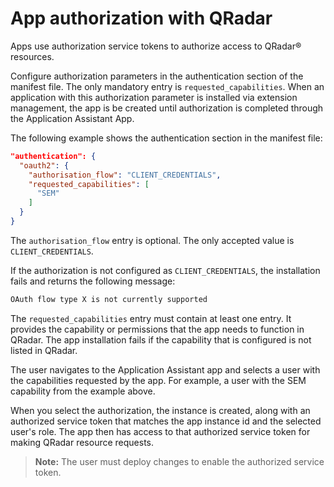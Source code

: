 # App authorization with QRadar

Apps use authorization service tokens to authorize access to QRadar® resources.

Configure authorization parameters in the authentication section of the manifest file. The only mandatory entry is `requested_capabilities`. When an application with this authorization parameter is installed via extension
management, the app is be created until authorization is completed through the Application Assistant App.

The following example shows the authentication section in the manifest file:

```json
"authentication": {
  "oauth2": {
    "authorisation_flow": "CLIENT_CREDENTIALS",
    "requested_capabilities": [
      "SEM"
    ]
  }
}
```

The `authorisation_flow` entry is optional. The only accepted value is `CLIENT_CREDENTIALS`.

If the authorization is not configured as `CLIENT_CREDENTIALS`, the installation fails and returns the following
message:

```txt
OAuth flow type X is not currently supported
```

The `requested_capabilities` entry must contain at least one entry. It provides the capability or permissions that the app
needs to function in QRadar. The app installation fails if the capability that is configured is
not listed in QRadar.

The user navigates to the Application Assistant app and selects a user with the capabilities requested by the
app. For example, a user with the SEM capability from the example above.

When you select the authorization, the instance is created, along with an authorized service token that matches the app
instance id and the selected user's role. The app then has access to that authorized service token for making
QRadar resource requests.

> **Note:** The user must deploy changes to enable the authorized service token.
